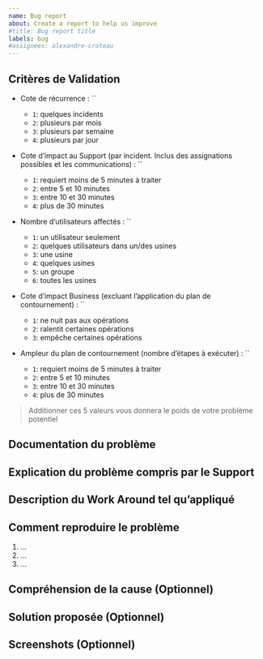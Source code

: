 ```yaml
---
name: Bug report
about: Create a report to help us improve
#title: Bug report title
labels: bug
#assignees: alexandre-croteau
---
```


## Critères de Validation

- Cote de récurrence : ``
  - `1`: quelques incidents
  - `2`: plusieurs par mois
  - `3`: plusieurs par semaine
  - `4`: plusieurs par jour

- Cote d’impact au Support (par incident. Inclus des assignations possibles et les communications) : ``
  - `1`: requiert moins de 5 minutes à traiter
  - `2`: entre 5 et 10 minutes
  - `3`: entre 10 et 30 minutes
  - `4`: plus de 30 minutes

- Nombre d’utilisateurs affectés : ``
  - `1`: un utilisateur seulement
  - `2`: quelques utilisateurs dans un/des usines
  - `3`: une usine
  - `4`: quelques usines
  - `5`: un groupe
  - `6`: toutes les usines

- Cote d’impact Business (excluant l’application du plan de contournement) : ``
  - `1`: ne nuit pas aux opérations
  - `2`: ralentit certaines opérations
  - `3`: empêche certaines opérations

- Ampleur du plan de contournement (nombre d’étapes à exécuter) : ``
  - `1`: requiert moins de 5 minutes à traiter
  - `2`: entre 5 et 10 minutes
  - `3`: entre 10 et 30 minutes
  - `4`: plus de 30 minutes

> Additionner ces 5 valeurs vous donnera le poids de votre problème potentiel

## Documentation du problème

## Explication du problème compris par le Support

## Description du Work Around tel qu’appliqué

## Comment reproduire le problème

1. ...
1. ...
1. ...

## Compréhension de la cause (Optionnel)

## Solution proposée (Optionnel)

## Screenshots (Optionnel)
